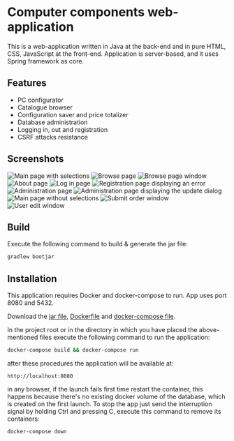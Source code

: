 # Computer components web-application

This is a web-application written in Java at the back-end and in pure
HTML, CSS, JavaScript at the front-end. Application is server-based, 
and it uses Spring framework as core.

## Features

- PC configurator
- Catalogue browser
- Configuration saver and price totalizer
- Database administration
- Logging in, out and registration
- CSRF attacks resistance

## Screenshots

![Main page with selections](screens/a.png "Main page with selections")
![Browse page](screens/b.png "Browse page")
![Browse page window](screens/c.png "Browse page window")
![About page](screens/d.png "About page")
![Log in page](screens/e.png "Log in page")
![Registration page displaying an error](screens/f.png "Registration page displaying an error")
![Administration page](screens/g.png "Administration page")
![Administration page displaying the update dialog](screens/h.png "Administration page displaying the update dialog")
![Main page without selections](screens/i.png "Main page without selections")
![Submit order window](screens/j.png "Submit order window")
![User edit window](screens/k.png "User edit window")

## Build
Execute the following command to build & generate the jar file:
```sh
gradlew bootjar
```

## Installation

This application requires Docker and docker-compose to run.
App uses port 8080 and 5432.

Download the [jar file](https://github.com/vadniks/ComputerComponentsWebApp/blob/master/cursov_templates-0.0.1-SNAPSHOT.jar), [Dockerfile](https://github.com/vadniks/ComputerComponentsWebApp/blob/master/Dockerfile) and [docker-compose file](https://github.com/vadniks/ComputerComponentsWebApp/blob/master/docker-compose.yml).

In the project root or in the directory in which 
you have placed the above-mentioned files execute 
the following command to run the application:
```sh
docker-compose build && docker-compose run
```
after these procedures the application will be available at:
```
http://localhost:8080
```
in any browser, if the launch fails first time 
restart the container, this happens because there's no existing
docker volume of the database, which is created on the first launch.
To stop the app just send the interruption signal by 
holding Ctrl and pressing C, execute this command to
remove its containers:
```sh
docker-compose down
```
